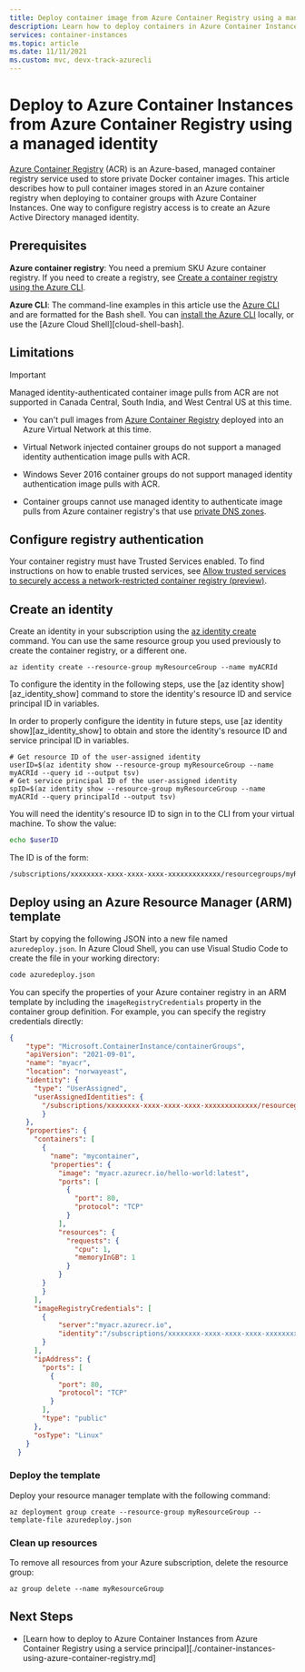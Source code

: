 ```yaml
---
title: Deploy container image from Azure Container Registry using a managed identity
description: Learn how to deploy containers in Azure Container Instances by pulling container images from an Azure container registry using a managed identity.
services: container-instances
ms.topic: article
ms.date: 11/11/2021
ms.custom: mvc, devx-track-azurecli
---
```


# Deploy to Azure Container Instances from Azure Container Registry using a managed identity

[Azure Container Registry](../container-registry/container-registry-intro.md) (ACR) is an Azure-based, managed container registry service used to store private Docker container images. This article describes how to pull container images stored in an Azure container registry when deploying to container groups with Azure Container Instances. One way to configure registry access is to create an Azure Active Directory managed identity.

## Prerequisites

**Azure container registry**: You need a premium SKU Azure container registry. If you need to create a registry, see [Create a container registry using the Azure CLI](../container-registry/container-registry-get-started-azure-cli.md).

**Azure CLI**: The command-line examples in this article use the [Azure CLI](/cli/azure/) and are formatted for the Bash shell. You can [install the Azure CLI](/cli/azure/install-azure-cli) locally, or use the [Azure Cloud Shell][cloud-shell-bash].

## Limitations

> [!IMPORTANT]
> Managed identity-authenticated container image pulls from ACR are not supported in Canada Central, South India, and West Central US at this time.  

* You can't pull images from [Azure Container Registry](../container-registry/container-registry-vnet.md) deployed into an Azure Virtual Network at this time.

* Virtual Network injected container groups do not support a managed identity authentication image pulls with ACR.

* Windows Sever 2016 container groups do not support managed identity authentication image pulls with ACR.

* Container groups cannot use managed identity to authenticate image pulls from Azure container registry's that use [private DNS zones](../dns/private-dns-privatednszone.md).

## Configure registry authentication

Your container registry must have Trusted Services enabled. To find instructions on how to enable trusted services, see [Allow trusted services to securely access a network-restricted container registry (preview)](../container-registry/allow-access-trusted-services.md).

## Create an identity

Create an identity in your subscription using the [az identity create](/cli/azure/identity#az_identity_create) command. You can use the same resource group you used previously to create the container registry, or a different one.

```azurecli-interactive
az identity create --resource-group myResourceGroup --name myACRId
```

To configure the identity in the following steps, use the [az identity show][az_identity_show] command to store the identity's resource ID and service principal ID in variables.

In order to properly configure the identity in future steps, use [az identity show][az_identity_show] to obtain and store the identity's resource ID and service principal ID in variables.

```azurecli-interactive
# Get resource ID of the user-assigned identity
userID=$(az identity show --resource-group myResourceGroup --name myACRId --query id --output tsv)
# Get service principal ID of the user-assigned identity
spID=$(az identity show --resource-group myResourceGroup --name myACRId --query principalId --output tsv)
```

You will need the identity's resource ID to sign in to the CLI from your virtual machine. To show the value:

```bash
echo $userID
```

The ID is of the form:

```bash
/subscriptions/xxxxxxxx-xxxx-xxxx-xxxx-xxxxxxxxxxxxx/resourcegroups/myResourceGroup/providers/Microsoft.ManagedIdentity/userAssignedIdentities/myACRId
```

## Deploy using an Azure Resource Manager (ARM) template

Start by copying the following JSON into a new file named `azuredeploy.json`. In Azure Cloud Shell, you can use Visual Studio Code to create the file in your working directory:

```bash
code azuredeploy.json
```

You can specify the properties of your Azure container registry in an ARM template by including the `imageRegistryCredentials` property in the container group definition. For example, you can specify the registry credentials directly:

```JSON
{
    "type": "Microsoft.ContainerInstance/containerGroups",
    "apiVersion": "2021-09-01",
    "name": "myacr",
    "location": "norwayeast",
    "identity": {
      "type": "UserAssigned",
      "userAssignedIdentities": {
        "/subscriptions/xxxxxxxx-xxxx-xxxx-xxxx-xxxxxxxxxxxxx/resourcegroups/myResourceGroup/providers/Microsoft.ManagedIdentity/userAssignedIdentities/myACRId": {}
        }
    },
    "properties": {
      "containers": [
        {
          "name": "mycontainer",
          "properties": {
            "image": "myacr.azurecr.io/hello-world:latest",
            "ports": [
              {
                "port": 80,
                "protocol": "TCP"
              }
            ],
            "resources": {
              "requests": {
                "cpu": 1,
                "memoryInGB": 1
              }
            }
        }
        }
      ],
      "imageRegistryCredentials": [
        {
            "server":"myacr.azurecr.io",
            "identity":"/subscriptions/xxxxxxxx-xxxx-xxxx-xxxx-xxxxxxxxxxxxx/resourcegroups/myResourceGroup/providers/Microsoft.ManagedIdentity/userAssignedIdentities/myACRIdt"
        }
      ],
      "ipAddress": {
        "ports": [
          {
            "port": 80,
            "protocol": "TCP"
          }
        ],
        "type": "public"
      },
      "osType": "Linux"
    }
  }
```

### Deploy the template

Deploy your resource manager template with the following command:

```azurecli-interactive
az deployment group create --resource-group myResourceGroup --template-file azuredeploy.json
```

### Clean up resources

To remove all resources from your Azure subscription, delete the resource group:

```azurecli-interactive
az group delete --name myResourceGroup
```

## Next Steps

* [Learn how to deploy to Azure Container Instances from Azure Container Registry using a service principal][./container-instances-using-azure-container-registry.md]
